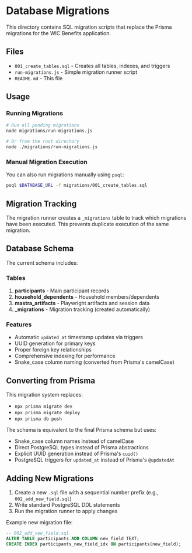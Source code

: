 # Database Migrations

This directory contains SQL migration scripts that replace the Prisma migrations for the WIC Benefits application.

## Files

- `001_create_tables.sql` - Creates all tables, indexes, and triggers
- `run-migrations.js` - Simple migration runner script
- `README.md` - This file

## Usage

### Running Migrations

```bash
# Run all pending migrations
node migrations/run-migrations.js

# Or from the root directory
node ./migrations/run-migrations.js
```

### Manual Migration Execution

You can also run migrations manually using `psql`:

```bash
psql $DATABASE_URL -f migrations/001_create_tables.sql
```

## Migration Tracking

The migration runner creates a `_migrations` table to track which migrations have been executed. This prevents duplicate execution of the same migration.

## Database Schema

The current schema includes:

### Tables

1. **participants** - Main participant records
2. **household_dependents** - Household members/dependents
3. **mastra_artifacts** - Playwright artifacts and session data
4. **_migrations** - Migration tracking (created automatically)

### Features

- Automatic `updated_at` timestamp updates via triggers
- UUID generation for primary keys
- Proper foreign key relationships
- Comprehensive indexing for performance
- Snake_case column naming (converted from Prisma's camelCase)

## Converting from Prisma

This migration system replaces:

- `npx prisma migrate dev`
- `npx prisma migrate deploy` 
- `npx prisma db push`

The schema is equivalent to the final Prisma schema but uses:

- Snake_case column names instead of camelCase
- Direct PostgreSQL types instead of Prisma abstractions
- Explicit UUID generation instead of Prisma's `cuid()`
- PostgreSQL triggers for `updated_at` instead of Prisma's `@updatedAt`

## Adding New Migrations

1. Create a new `.sql` file with a sequential number prefix (e.g., `002_add_new_field.sql`)
2. Write standard PostgreSQL DDL statements
3. Run the migration runner to apply changes

Example new migration file:

```sql
-- 002_add_new_field.sql
ALTER TABLE participants ADD COLUMN new_field TEXT;
CREATE INDEX participants_new_field_idx ON participants(new_field);
```
